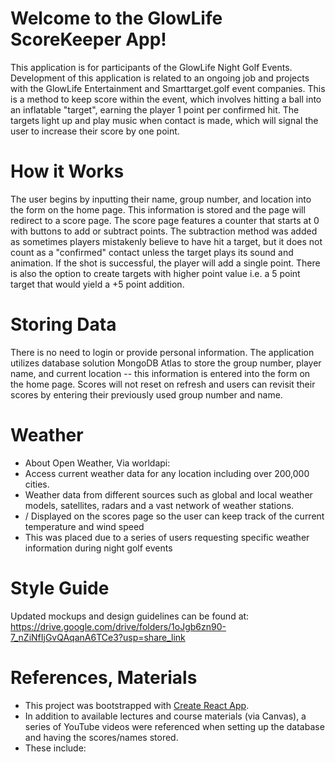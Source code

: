 # Welcome to the GlowLife ScoreKeeper App!
This application is for participants of the GlowLife Night Golf Events. Development of this application is related to an ongoing job and projects with the GlowLife Entertainment and Smarttarget.golf event companies. This is a method to keep score within the event, which involves hitting a ball into an inflatable "target", earning the player 1 point per confirmed hit. The targets light up and play music when contact is made, which will signal the user to increase their score by one point.

# How it Works
The user begins by inputting their name, group number, and location into the form on the home page. This information is stored and the page will redirect to a score page. The score page features a counter that starts at 0 with buttons to add or subtract points. The subtraction method was added as sometimes players mistakenly believe to have hit a target, but it does not count as a "confirmed" contact unless the target plays its sound and animation. If the shot is successful, the player will add a single point. There is also the option to create targets with higher point value i.e. a 5 point target that would yield a +5 point addition.

# Storing Data
There is no need to login or provide personal information. The application utilizes database solution MongoDB Atlas to store the group number, player name, and current location -- this information is entered into the form on the home page. Scores will not reset on refresh and users can revisit their scores by entering their previously used group number and name. 

# Weather
- About Open Weather, Via worldapi:
- Access current weather data for any location including over 200,000 cities.
- Weather data from different sources such as global and local weather models, satellites, radars and a vast network of weather stations.
- / Displayed on the scores page so the user can keep track of the current temperature and wind speed
- This was placed due to a series of users requesting specific weather information during night golf events

# Style Guide
Updated mockups and design guidelines can be found at: 
https://drive.google.com/drive/folders/1oJgb6zn90-7_nZiNfIjGvQAqanA6TCe3?usp=share_link

# References, Materials
- This project was bootstrapped with [Create React App](https://github.com/facebook/create-react-app).
- In addition to available lectures and course materials (via Canvas), a series of YouTube videos were referenced when setting up the database and having the scores/names stored.
- These include:


